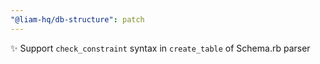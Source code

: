 ```yaml
---
"@liam-hq/db-structure": patch
---
```


✨ Support `check_constraint` syntax in `create_table` of Schema.rb parser
